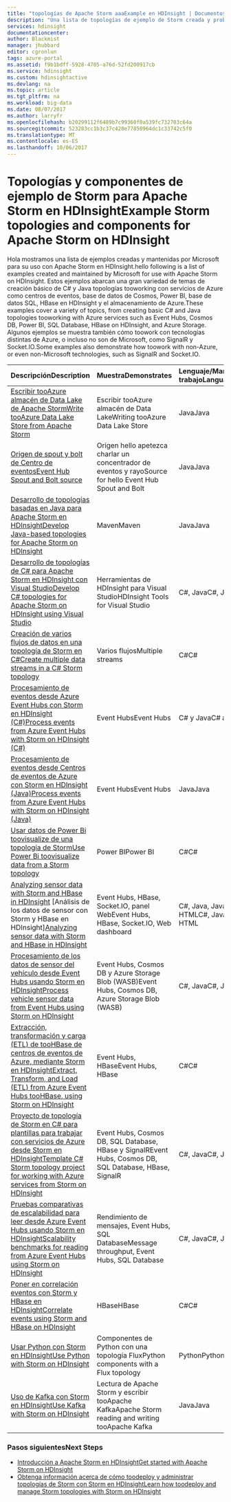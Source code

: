 ```yaml
---
title: "topologías de Apache Storm aaaExample en HDInsight | Documentos de Microsoft"
description: "Una lista de topologías de ejemplo de Storm creada y probada con Apache Storm en HDInsight, incluidas las topologías básicas de C# y Java, y trabajando con Event Hubs."
services: hdinsight
documentationcenter: 
author: Blackmist
manager: jhubbard
editor: cgronlun
tags: azure-portal
ms.assetid: f9b1bdff-5928-4705-a76d-52fd200917cb
ms.service: hdinsight
ms.custom: hdinsightactive
ms.devlang: na
ms.topic: article
ms.tgt_pltfrm: na
ms.workload: big-data
ms.date: 08/07/2017
ms.author: larryfr
ms.openlocfilehash: b20299112f6489b7c99360f0a539fc732703c64a
ms.sourcegitcommit: 523283cc1b3c37c428e77850964dc1c33742c5f0
ms.translationtype: MT
ms.contentlocale: es-ES
ms.lasthandoff: 10/06/2017
---
```

# <a name="example-storm-topologies-and-components-for-apache-storm-on-hdinsight"></a><span data-ttu-id="9fe7a-103">Topologías y componentes de ejemplo de Storm para Apache Storm en HDInsight</span><span class="sxs-lookup"><span data-stu-id="9fe7a-103">Example Storm topologies and components for Apache Storm on HDInsight</span></span>

<span data-ttu-id="9fe7a-104">Hola mostramos una lista de ejemplos creadas y mantenidas por Microsoft para su uso con Apache Storm en HDInsight.</span><span class="sxs-lookup"><span data-stu-id="9fe7a-104">hello following is a list of examples created and maintained by Microsoft for use with Apache Storm on HDInsight.</span></span> <span data-ttu-id="9fe7a-105">Estos ejemplos abarcan una gran variedad de temas de creación básico de C# y Java topologías tooworking con servicios de Azure como centros de eventos, base de datos de Cosmos, Power BI, base de datos SQL, HBase en HDInsight y el almacenamiento de Azure.</span><span class="sxs-lookup"><span data-stu-id="9fe7a-105">These examples cover a variety of topics, from creating basic C# and Java topologies tooworking with Azure services such as Event Hubs, Cosmos DB, Power BI, SQL Database, HBase on HDInsight, and Azure Storage.</span></span> <span data-ttu-id="9fe7a-106">Algunos ejemplos se muestra también cómo toowork con tecnologías distintas de Azure, o incluso no son de Microsoft, como SignalR y Socket.IO.</span><span class="sxs-lookup"><span data-stu-id="9fe7a-106">Some examples also demonstrate how toowork with non-Azure, or even non-Microsoft technologies, such as SignalR and Socket.IO.</span></span>

| <span data-ttu-id="9fe7a-107">Descripción</span><span class="sxs-lookup"><span data-stu-id="9fe7a-107">Description</span></span> | <span data-ttu-id="9fe7a-108">Muestra</span><span class="sxs-lookup"><span data-stu-id="9fe7a-108">Demonstrates</span></span> | <span data-ttu-id="9fe7a-109">Lenguaje/Marco de trabajo</span><span class="sxs-lookup"><span data-stu-id="9fe7a-109">Language/Framework</span></span> |
|:--- |:--- |:--- |
| [<span data-ttu-id="9fe7a-110">Escribir tooAzure almacén de Data Lake de Apache Storm</span><span class="sxs-lookup"><span data-stu-id="9fe7a-110">Write tooAzure Data Lake Store from Apache Storm</span></span>](hdinsight-storm-write-data-lake-store.md) |<span data-ttu-id="9fe7a-111">Escribir tooAzure almacén de Data Lake</span><span class="sxs-lookup"><span data-stu-id="9fe7a-111">Writing tooAzure Data Lake Store</span></span> |<span data-ttu-id="9fe7a-112">Java</span><span class="sxs-lookup"><span data-stu-id="9fe7a-112">Java</span></span> |
| [<span data-ttu-id="9fe7a-113">Origen de spout y bolt de Centro de eventos</span><span class="sxs-lookup"><span data-stu-id="9fe7a-113">Event Hub Spout and Bolt source</span></span>](https://github.com/apache/storm/tree/master/external/storm-eventhubs) |<span data-ttu-id="9fe7a-114">Origen hello apetezca charlar un concentrador de eventos y rayo</span><span class="sxs-lookup"><span data-stu-id="9fe7a-114">Source for hello Event Hub Spout and Bolt</span></span> |<span data-ttu-id="9fe7a-115">Java</span><span class="sxs-lookup"><span data-stu-id="9fe7a-115">Java</span></span> |
| <span data-ttu-id="9fe7a-116">[Desarrollo de topologías basadas en Java para Apache Storm en HDInsight][5797064f]</span><span class="sxs-lookup"><span data-stu-id="9fe7a-116">[Develop Java-based topologies for Apache Storm on HDInsight][5797064f]</span></span> |<span data-ttu-id="9fe7a-117">Maven</span><span class="sxs-lookup"><span data-stu-id="9fe7a-117">Maven</span></span> |<span data-ttu-id="9fe7a-118">Java</span><span class="sxs-lookup"><span data-stu-id="9fe7a-118">Java</span></span> |
| <span data-ttu-id="9fe7a-119">[Desarrollo de topologías de C# para Apache Storm en HDInsight con Visual Studio][16fce2d1]</span><span class="sxs-lookup"><span data-stu-id="9fe7a-119">[Develop C# topologies for Apache Storm on HDInsight using Visual Studio][16fce2d1]</span></span> |<span data-ttu-id="9fe7a-120">Herramientas de HDInsight para Visual Studio</span><span class="sxs-lookup"><span data-stu-id="9fe7a-120">HDInsight Tools for Visual Studio</span></span> |<span data-ttu-id="9fe7a-121">C#, Java</span><span class="sxs-lookup"><span data-stu-id="9fe7a-121">C#, Java</span></span> |
| <span data-ttu-id="9fe7a-122">[Creación de varios flujos de datos en una topología de Storm en C#][ec5a4064]</span><span class="sxs-lookup"><span data-stu-id="9fe7a-122">[Create multiple data streams in a C# Storm topology][ec5a4064]</span></span> |<span data-ttu-id="9fe7a-123">Varios flujos</span><span class="sxs-lookup"><span data-stu-id="9fe7a-123">Multiple streams</span></span> |<span data-ttu-id="9fe7a-124">C#</span><span class="sxs-lookup"><span data-stu-id="9fe7a-124">C#</span></span> |
| <span data-ttu-id="9fe7a-125">[Procesamiento de eventos desde Azure Event Hubs con Storm en HDInsight (C#)][844d1d81]</span><span class="sxs-lookup"><span data-stu-id="9fe7a-125">[Process events from Azure Event Hubs with Storm on HDInsight (C#)][844d1d81]</span></span> |<span data-ttu-id="9fe7a-126">Event Hubs</span><span class="sxs-lookup"><span data-stu-id="9fe7a-126">Event Hubs</span></span> |<span data-ttu-id="9fe7a-127">C# y Java</span><span class="sxs-lookup"><span data-stu-id="9fe7a-127">C# and Java</span></span> |
| [<span data-ttu-id="9fe7a-128">Procesamiento de eventos desde Centros de eventos de Azure con Storm en HDInsight (Java)</span><span class="sxs-lookup"><span data-stu-id="9fe7a-128">Process events from Azure Event Hubs with Storm on HDInsight (Java)</span></span>](hdinsight-storm-develop-java-event-hub-topology.md) |<span data-ttu-id="9fe7a-129">Event Hubs</span><span class="sxs-lookup"><span data-stu-id="9fe7a-129">Event Hubs</span></span> |<span data-ttu-id="9fe7a-130">Java</span><span class="sxs-lookup"><span data-stu-id="9fe7a-130">Java</span></span> |
| <span data-ttu-id="9fe7a-131">[Usar datos de Power Bi toovisualize de una topología de Storm][94d15238]</span><span class="sxs-lookup"><span data-stu-id="9fe7a-131">[Use Power Bi toovisualize data from a Storm topology][94d15238]</span></span> |<span data-ttu-id="9fe7a-132">Power BI</span><span class="sxs-lookup"><span data-stu-id="9fe7a-132">Power BI</span></span> |<span data-ttu-id="9fe7a-133">C#</span><span class="sxs-lookup"><span data-stu-id="9fe7a-133">C#</span></span> |
| <span data-ttu-id="9fe7a-134">[Analyzing sensor data with Storm and HBase in HDInsight][ab894747] [Análisis de los datos de sensor con Storm y HBase en HDInsight]</span><span class="sxs-lookup"><span data-stu-id="9fe7a-134">[Analyzing sensor data with Storm and HBase in HDInsight][ab894747]</span></span> |<span data-ttu-id="9fe7a-135">Event Hubs, HBase, Socket.IO, panel Web</span><span class="sxs-lookup"><span data-stu-id="9fe7a-135">Event Hubs, HBase, Socket.IO, Web dashboard</span></span> |<span data-ttu-id="9fe7a-136">C#, Java, JavaScript, HTML</span><span class="sxs-lookup"><span data-stu-id="9fe7a-136">C#, Java, JavaScript, HTML</span></span> |
| <span data-ttu-id="9fe7a-137">[Procesamiento de los datos de sensor del vehículo desde Event Hubs usando Storm en HDInsight][246ee964]</span><span class="sxs-lookup"><span data-stu-id="9fe7a-137">[Process vehicle sensor data from Event Hubs using Storm on HDInsight][246ee964]</span></span> |<span data-ttu-id="9fe7a-138">Event Hubs, Cosmos DB y Azure Storage Blob (WASB)</span><span class="sxs-lookup"><span data-stu-id="9fe7a-138">Event Hubs, Cosmos DB, Azure Storage Blob (WASB)</span></span> |<span data-ttu-id="9fe7a-139">C#, Java</span><span class="sxs-lookup"><span data-stu-id="9fe7a-139">C#, Java</span></span> |
| <span data-ttu-id="9fe7a-140">[Extracción, transformación y carga (ETL) de tooHBase de centros de eventos de Azure, mediante Storm en HDInsight][b4b68194]</span><span class="sxs-lookup"><span data-stu-id="9fe7a-140">[Extract, Transform, and Load (ETL) from Azure Event Hubs tooHBase, using Storm on HDInsight][b4b68194]</span></span> |<span data-ttu-id="9fe7a-141">Event Hubs, HBase</span><span class="sxs-lookup"><span data-stu-id="9fe7a-141">Event Hubs, HBase</span></span> |<span data-ttu-id="9fe7a-142">C#</span><span class="sxs-lookup"><span data-stu-id="9fe7a-142">C#</span></span> |
| <span data-ttu-id="9fe7a-143">[Proyecto de topología de Storm en C# para plantillas para trabajar con servicios de Azure desde Storm en HDInsight][ce0c02a2]</span><span class="sxs-lookup"><span data-stu-id="9fe7a-143">[Template C# Storm topology project for working with Azure services from Storm on HDInsight][ce0c02a2]</span></span> |<span data-ttu-id="9fe7a-144">Event Hubs, Cosmos DB, SQL Database, HBase y SignalR</span><span class="sxs-lookup"><span data-stu-id="9fe7a-144">Event Hubs, Cosmos DB, SQL Database, HBase, SignalR</span></span> |<span data-ttu-id="9fe7a-145">C#, Java</span><span class="sxs-lookup"><span data-stu-id="9fe7a-145">C#, Java</span></span> |
| <span data-ttu-id="9fe7a-146">[Pruebas comparativas de escalabilidad para leer desde Azure Event Hubs usando Storm en HDInsight][d6c540e3]</span><span class="sxs-lookup"><span data-stu-id="9fe7a-146">[Scalability benchmarks for reading from Azure Event Hubs using Storm on HDInsight][d6c540e3]</span></span> |<span data-ttu-id="9fe7a-147">Rendimiento de mensajes, Event Hubs, SQL Database</span><span class="sxs-lookup"><span data-stu-id="9fe7a-147">Message throughput, Event Hubs, SQL Database</span></span> |<span data-ttu-id="9fe7a-148">C#, Java</span><span class="sxs-lookup"><span data-stu-id="9fe7a-148">C#, Java</span></span> |
| [<span data-ttu-id="9fe7a-149">Poner en correlación eventos con Storm y HBase en HDInsight</span><span class="sxs-lookup"><span data-stu-id="9fe7a-149">Correlate events using Storm and HBase on HDInsight</span></span>](hdinsight-storm-correlation-topology.md) |<span data-ttu-id="9fe7a-150">HBase</span><span class="sxs-lookup"><span data-stu-id="9fe7a-150">HBase</span></span> |<span data-ttu-id="9fe7a-151">C#</span><span class="sxs-lookup"><span data-stu-id="9fe7a-151">C#</span></span> |
| [<span data-ttu-id="9fe7a-152">Usar Python con Storm en HDInsight</span><span class="sxs-lookup"><span data-stu-id="9fe7a-152">Use Python with Storm on HDInsight</span></span>](hdinsight-storm-develop-python-topology.md) |<span data-ttu-id="9fe7a-153">Componentes de Python con una topología Flux</span><span class="sxs-lookup"><span data-stu-id="9fe7a-153">Python components with a Flux topology</span></span> |<span data-ttu-id="9fe7a-154">Python</span><span class="sxs-lookup"><span data-stu-id="9fe7a-154">Python</span></span> |
| [<span data-ttu-id="9fe7a-155">Uso de Kafka con Storm en HDInsight</span><span class="sxs-lookup"><span data-stu-id="9fe7a-155">Use Kafka with Storm on HDInsight</span></span>](hdinsight-apache-storm-with-kafka.md) | <span data-ttu-id="9fe7a-156">Lectura de Apache Storm y escribir tooApache Kafka</span><span class="sxs-lookup"><span data-stu-id="9fe7a-156">Apache Storm reading and writing tooApache Kafka</span></span> | <span data-ttu-id="9fe7a-157">Java</span><span class="sxs-lookup"><span data-stu-id="9fe7a-157">Java</span></span> |

### <a name="next-steps"></a><span data-ttu-id="9fe7a-158">Pasos siguientes</span><span class="sxs-lookup"><span data-stu-id="9fe7a-158">Next Steps</span></span>

* <span data-ttu-id="9fe7a-159">[Introducción a Apache Storm en HDInsight][2b8c3488]</span><span class="sxs-lookup"><span data-stu-id="9fe7a-159">[Get started with Apache Storm on HDInsight][2b8c3488]</span></span>
* <span data-ttu-id="9fe7a-160">[Obtenga información acerca de cómo toodeploy y administrar topologías de Storm con Storm en HDInsight][6eb0d3b8]</span><span class="sxs-lookup"><span data-stu-id="9fe7a-160">[Learn how toodeploy and manage Storm topologies with Storm on HDInsight][6eb0d3b8]</span></span>

[2b8c3488]: hdinsight-apache-storm-tutorial-get-started-linux.md "Obtenga información acerca de cómo toocreate una tormenta en clúster de HDInsight y utilice Hola topologías de ejemplo de panel de Storm toodeploy."
[6eb0d3b8]: hdinsight-storm-deploy-monitor-topology.md "Obtenga información acerca de cómo toodeploy y administrar topologías con hello basada en web aluvión de panel y aluvión de interfaz de usuario o hello HDInsight Tools para Visual Studio."
[16fce2d1]: hdinsight-storm-develop-csharp-visual-studio-topology.md "Obtenga información acerca de cómo las topologías de C# Storm toocreate mediante el uso de Hola HDInsight Tools para Visual Studio."
[5797064f]: hdinsight-storm-develop-java-topology.md "Obtenga información acerca de cómo toocreate topologías de Storm en Java, con Maven, mediante la creación de una topología de wordcount básica."
[94d15238]: hdinsight-storm-power-bi-topology.md "Muestra cómo toowrite datos tooPower BI de una topología de C#, a continuación, crear un gráfico y el panel de datos de Hola."
[ec5a4064]: https://github.com/Blackmist/csharp-storm-example "Muestra una topología básica de Storm que realiza un recuento de palabras, implementada en C#. Esto también demuestra cómo toocreate secuencias de datos múltiples dentro de una topología de C#."
[844d1d81]: hdinsight-storm-develop-csharp-event-hub-topology.md "Obtenga información acerca de cómo tooread y escribir datos desde los centros de eventos de Azure con Storm en HDInsight."
[ab894747]: hdinsight-storm-sensor-data-analysis.md "Obtenga información acerca de cómo visualizar mediante D3.js toouse Apache Storm en los datos de sensor tooprocess de HDInsight de centros de eventos de Azure y (opcionalmente), guárdela en tooHBase."
[246ee964]: https://github.com/hdinsight/hdinsight-storm-examples/blob/master/IotExample/README.md "Obtenga información acerca de cómo la toouse una tormenta topología tooread los mensajes desde los centros de eventos de Azure, lea los documentos de base de datos de Azure Cosmos para hacer referencia a datos y guardar tooAzure almacenamiento de datos."
[d6c540e3]: https://github.com/hdinsight/hdinsight-storm-examples/blob/master/EventCountExample "Varias topologías toodemonstrate rendimiento al leer desde los centros de eventos de Azure y almacenar tooSQL base de datos utilizando Apache Storm en HDInsight."
[b4b68194]: https://github.com/hdinsight/hdinsight-storm-examples/blob/master/RealTimeETLExample "Obtenga información acerca de cómo Hola datos tooread datos de los centros de eventos de Azure, agregado y transformar del menú y después almacenan tooHBase en HDInsight."
[ce0c02a2]: https://github.com/hdinsight/hdinsight-storm-examples/tree/master/templates/HDInsightStormExamples "Este proyecto contiene plantillas para toointeract spouts, tornillos y topologías con varios servicios de Azure como base de datos SQL, base de datos de Cosmos y centros de eventos."

